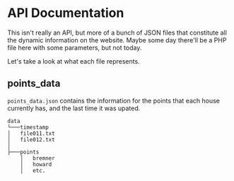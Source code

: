 # API Documentation
This isn't really an API, but more of a bunch of JSON files that constitute all the dynamic information on the website. Maybe some day there'll be a PHP file here with some parameters, but not today.

Let's take a look at what each file represents.

## points_data
`points_data.json` contains the information for the points that each house currently has, and the last time it was upated.

```
data
└───timestamp
│   file011.txt
│   file012.txt
│
├───points
    │   bremner
    │   howard
    │   etc.

```
